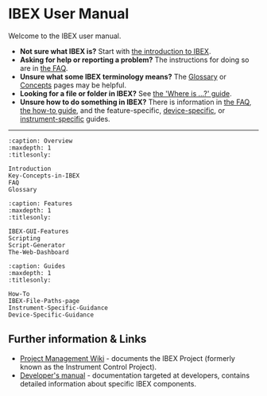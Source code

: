 # IBEX User Manual

Welcome to the IBEX user manual.

- **Not sure what IBEX is?** Start with [the introduction to IBEX](introduction/What-Is-IBEX).
- **Asking for help or reporting a problem?** The instructions for doing so are in [the FAQ](#report_a_problem).
- **Unsure what some IBEX terminology means?** The [Glossary](Glossary) or [Concepts](Key-Concepts-in-IBEX) pages
may be helpful.
- **Looking for a file or folder in IBEX?** See [the 'Where is ...?' guide](IBEX-File-Paths-page).
- **Unsure how to do something in IBEX?** There is information in [the FAQ](FAQ),
[the how-to guide](How-To), and the feature-specific, [device-specific](Device-Specific-Guidance), or
[instrument-specific](Instrument-Specific-Guidance) guides.

---

```{toctree}
:caption: Overview
:maxdepth: 1
:titlesonly:

Introduction
Key-Concepts-in-IBEX
FAQ
Glossary
```

```{toctree}
:caption: Features
:maxdepth: 1
:titlesonly:

IBEX-GUI-Features
Scripting
Script-Generator
The-Web-Dashboard
```

```{toctree}
:caption: Guides
:maxdepth: 1
:titlesonly:

How-To
IBEX-File-Paths-page
Instrument-Specific-Guidance
Device-Specific-Guidance
```

## Further information & Links
- [Project Management Wiki](https://github.com/isiscomputinggroup/ibex/wiki) - documents the IBEX Project (formerly
known as the Instrument Control Project).
- [Developer's manual](https://isiscomputinggroup.github.io/ibex_developers_manual/) - documentation targeted at
developers, contains detailed information about specific IBEX components.
